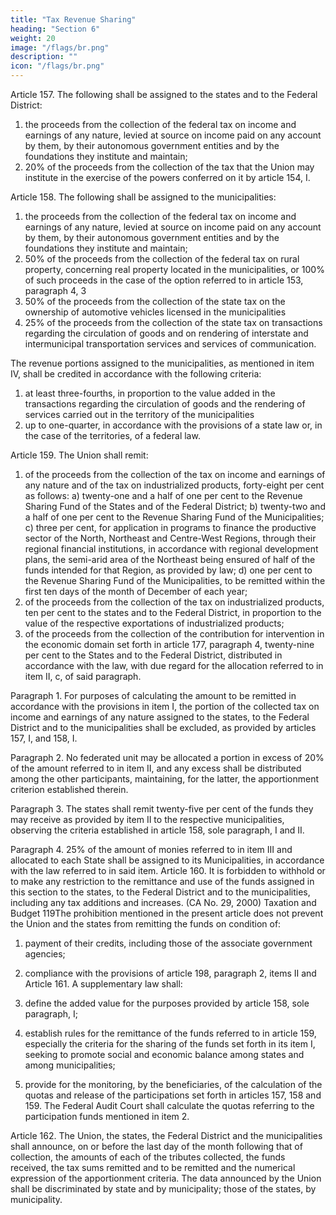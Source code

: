 ```yaml
---
title: "Tax Revenue Sharing"
heading: "Section 6"
weight: 20
image: "/flags/br.png"
description: ""
icon: "/flags/br.png"
---
```



Article 157.  The following shall be assigned to the states and to the Federal District:
1. the proceeds from the collection of the federal tax on income and earnings of any nature, levied at source on income paid on any account by them, by their autonomous government entities and by the foundations they institute and maintain;
2.  20% of the proceeds from the collection of the tax that the Union may institute in the exercise of the powers conferred on it by article 154, I.

Article 158. The following shall be assigned to the municipalities:
1. the proceeds from the collection of the federal tax on income and earnings of any nature, levied at source on income paid on any account by them, by their autonomous government entities and by the foundations they institute and maintain;
2. 50% of the proceeds from the collection of the federal tax on rural property, concerning real property located in the municipalities, or 100% of such proceeds in the case of the option referred to in article 153, paragraph 4, 3
3. 50% of the proceeds from the collection of the state tax on the ownership of automotive vehicles licensed in the municipalities
4. 25% of the proceeds from the collection of the state tax on transactions regarding the circulation of goods and on rendering of interstate and intermunicipal transportation services and services of communication. 

The revenue portions assigned to the municipalities, as mentioned in item IV, shall be credited in accordance with the following criteria:
1. at least three-fourths, in proportion to the value added in the transactions
regarding the circulation of goods and the rendering of services carried out in the
territory of the municipalities
2.  up to one-quarter, in accordance with the provisions of a state law or, in the case of the territories, of a federal law.

Article 159. The Union shall remit:
1. of the proceeds from the collection of the tax on income and earnings of
any nature and of the tax on industrialized products, forty-eight per cent as follows:
a) twenty-one and a half of one per cent to the Revenue Sharing Fund of the
States and of the Federal District;
b) twenty-two and a half of one per cent to the Revenue Sharing Fund of the
Municipalities;
c) three per cent, for application in programs to finance the productive sector
of the North, Northeast and Centre-West Regions, through their regional
financial institutions, in accordance with regional development plans, the
semi-arid area of the Northeast being ensured of half of the funds intended
for that Region, as provided by law;
d) one per cent to the Revenue Sharing Fund of the Municipalities, to be
remitted within the first ten days of the month of December of each year;
2.  of the proceeds from the collection of the tax on industrialized products,
ten per cent to the states and to the Federal District, in proportion to the value of the
respective exportations of industrialized products;
3.   of the proceeds from the collection of the contribution for intervention
in the economic domain set forth in article 177, paragraph 4, twenty-nine per cent to
the States and to the Federal District, distributed in accordance with the law, with due
regard for the allocation referred to in item II, c, of said paragraph.

Paragraph 1. For purposes of calculating the amount to be remitted in accordance with the provisions in item I, the portion of the collected tax on income and earnings of any nature assigned to the states, to the Federal District and to the municipalities shall be excluded, as provided by articles 157, I, and 158, I.

Paragraph 2. No federated unit may be allocated a portion in excess of 20% of the amount referred to in item II, and any excess shall be distributed among the other participants, maintaining, for the latter, the apportionment criterion established therein.

Paragraph 3. The states shall remit twenty-five per cent of the funds they may
receive as provided by item II to the respective municipalities, observing the criteria
established in article 158, sole paragraph, I and II.

Paragraph 4. 25% of the amount of monies referred to in item
III and allocated to each State shall be assigned to its Municipalities, in accordance
with the law referred to in said item.
Article 160. It is forbidden to withhold or to make any restriction to the remittance
and use of the funds assigned in this section to the states, to the Federal District and
to the municipalities, including any tax additions and increases. (CA No. 29, 2000)
Taxation and Budget
119The prohibition mentioned in the present article does not prevent
the Union and the states from remitting the funds on condition of:
1. payment of their credits, including those of the associate government
agencies;

2.  compliance with the provisions of article 198, paragraph 2, items II and Article 161. A supplementary law shall:
1. define the added value for the purposes provided by article 158, sole
paragraph, I;
2.  establish rules for the remittance of the funds referred to in article 159,
especially the criteria for the sharing of the funds set forth in its item I, seeking to
promote social and economic balance among states and among municipalities;
3.   provide for the monitoring, by the beneficiaries, of the calculation of the
quotas and release of the participations set forth in articles 157, 158 and 159.
The Federal Audit Court shall calculate the quotas referring to
the participation funds mentioned in item 2.

Article 162.  The Union, the states, the Federal District and the municipalities shall announce, on or before the last day of the month following that of collection, the amounts of each of the tributes collected, the funds received, the tax sums remitted and to be remitted and the numerical expression of the apportionment criteria. The data announced by the Union shall be discriminated by state
and by municipality; those of the states, by municipality.
